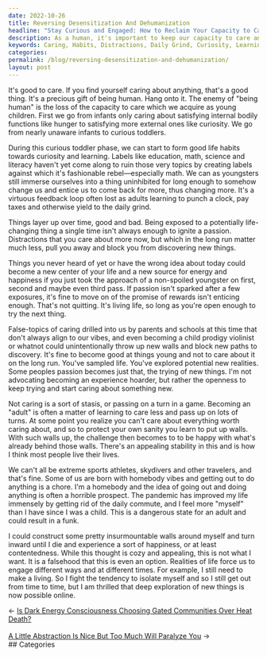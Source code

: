 ```yaml
---
date: 2022-10-26
title: Reversing Desensitization And Dehumanization
headline: "Stay Curious and Engaged: How to Reclaim Your Capacity to Care and Explore New Paths"
description: As a human, it's important to keep our capacity to care and stay curious. As children, we learn to go from satisfying internal needs to external ones, forming healthy habits. As adults, it's easy to become distracted and stuck in the daily grind. I'm here to remind you to stay open to trying new things and exploring new paths. Read on to find out how to stay curious and engaged in life.
keywords: Caring, Habits, Distractions, Daily Grind, Curiosity, Learning, Engagement, Openness, Exploring, New Things, New Paths
categories: 
permalink: /blog/reversing-desensitization-and-dehumanization/
layout: post
---
```



It's good to care. If you find yourself caring about anything, that's a good
thing. It's a precious gift of being human. Hang onto it. The enemy of "being
human" is the loss of the capacity to care which we acquire as young children.
First we go from infants only caring about satisfying internal bodily functions
like hunger to satisfying more external ones like curiosity. We go from nearly
unaware infants to curious toddlers.

During this curious toddler phase, we can start to form good life habits
towards curiosity and learning. Labels like education, math, science and
literacy haven't yet come along to ruin those very topics by creating labels
against which it's fashionable rebel—especially math. We can as youngsters
still immerse ourselves into a thing uninhibited for long enough to somehow
change us and entice us to come back for more, thus changing more. It's a
virtuous feedback loop often lost as adults learning to punch a clock, pay
taxes and otherwise yield to the daily grind.

Things layer up over time, good and bad. Being exposed to a potentially
life-changing thing a single time isn't always enough to ignite a passion.
Distractions that you care about more now, but which in the long run matter
much less, pull you away and block you from discovering new things.

Things you never heard of yet or have the wrong idea about today could become a
new center of your life and a new source for energy and happiness if you just
took the approach of a non-spoiled youngster on first, second and maybe even
third pass. If passion isn't sparked after a few exposures, it's fine to move
on of the promise of rewards isn't enticing enough. That's not quitting. It's
living life, so long as you're open enough to try the next thing.

False-topics of caring drilled into us by parents and schools at this time that
don't always align to our vibes, and even becoming a child prodigy violinist or
whatnot could unintentionally throw up new walls and block new paths to
discovery. It's fine to become good at things young and not to care about it on
the long run. You've sampled life. You've explored potential new realities.
Some peoples passion becomes just that, the trying of new things. I'm not
advocating becoming an experience hoarder, but rather the openness to keep
trying and start caring about something new.

Not caring is a sort of stasis, or passing on a turn in a game. Becoming an
"adult" is often a matter of learning to care less and pass up on lots of
turns. At some point you realize you can't care about everything worth caring
about, and so to protect your own sanity you learn to put up walls. With such
walls up, the challenge then becomes to  to be happy with what's already behind
those walls. There's an appealing stability in this and is how I think most
people live their lives.

We can't all be extreme sports athletes, skydivers and other travelers, and
that's fine. Some of us are born with homebody vibes and getting out to do
anything is a chore. I'm a homebody and the idea of going out and doing
anything is often a horrible prospect. The pandemic has improved my life
immensely by getting rid of the daily commute, and I feel more "myself" than I
have since I was a child. This is a dangerous state for an adult and could
result in a funk.

I could construct some pretty insurmountable walls around myself and turn
inward until I die and experience a sort of happiness, or at least
contentedness. While this thought is cozy and appealing, this is not what I
want. It is a falsehood that this is even an option. Realities of life force us
to engage different ways and at different times. For example, I still need to
make a living. So I fight the tendency to isolate myself and so I still get out
from time to time, but I am thrilled that deep exploration of new things is now
possible online.


<div class="arrow-links"><div class="post-nav-prev"><span class="arrow">&larr;&nbsp;</span><a href="/blog/is-dark-energy-consciousness-choosing-gated-communities-over-heat-death/">Is Dark Energy Consciousness Choosing Gated Communities Over Heat Death?</a></div> &nbsp; <div class="post-nav-next"><a href="/blog/a-little-abstraction-is-nice-but-too-much-will-paralyze-you/">A Little Abstraction Is Nice But Too Much Will Paralyze You</a><span class="arrow">&nbsp;&rarr;</span></div></div>
## Categories

<ul></ul>